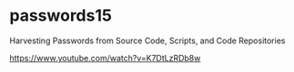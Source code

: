 # passwords15

Harvesting Passwords from Source Code, Scripts, and Code Repositories

https://www.youtube.com/watch?v=K7DtLzRDb8w
